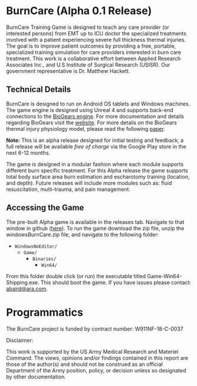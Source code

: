 # BurnCare (Alpha 0.1 Release)
BurnCare Training Game is designed to teach any care provider (or interested persons) from EMT up to ICU doctor the specialized treatments involved with a patient experiencing severe full thickness thermal injuries. The goal is to improve patient outcomes by providing a free, portable, specialized training simulation for care providers interested in burn care treatment. This work is a collaborative effort between Applied Research Associates Inc., and U.S Institute of Surgical Research (USISR). Our government representative is Dr. Matthew Hackett. 

## Technical Details

BurnCare is designed to run on Android OS tablets and Windows machines. The game engine is designed using Unreal 4 and supports back-end connections to the [BioGears engine](https://github.com/BioGearsEngine/core). For more documentation and details regarding BioGears visit the [website](https://www.biogearsengine.com/). For more details on the BioGears thermal injury physiology model, please read the following [paper](https://ieeexplore.ieee.org/abstract/document/8857686/).

**Note:** This is an alpha release designed for initial testing and feedback, a full release will be available *free of charge* via the Google Play store in the next 6-12 months.

The game is designed in a modular fashion where each module supports different burn specific treatment. For this Alpha release the game supports total body surface area burn estimation and escharotomy training (location, and depth). Future releases will include more modules such as: fluid resuscitation, multi-trauma, and pain management. 

## Accessing the Game
The pre-built Alpha game is available in the releases tab. Navigate to that window in github ([here](https://github.com/BioGearsEngine/BurnCare/releases)).
To run the game download the zip file, unzip the windowsBurnCare.zip file, and navigate to the following folder: 

- `WindowsNoEditor/`
   - `Game/` 
     - `Binaries/` 
  	   - `Win64/` 
	
From this folder double click (or run) the executable titled Game-Win64-Shipping.exe. This should boot the game. If you have issues please contact: abaird@ara.com.

Programmatics
===============
The BurnCare project is funded by contract number: W911NF-18-C-0037  

Disclaimer:

This work is supported by the US Army Medical Research and Materiel Command. The views, opinions and/or findings contained in this report are those of the author(s) and should not be construed as an official Department of the Army position, policy, or decision unless so designated by other documentation.


